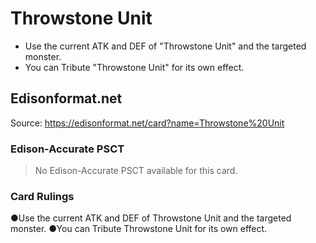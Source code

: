 # Throwstone Unit

*   Use the current ATK and DEF of "Throwstone Unit" and the targeted monster.
*   You can Tribute "Throwstone Unit" for its own effect.

## Edisonformat.net

Source: https://edisonformat.net/card?name=Throwstone%20Unit

### Edison-Accurate PSCT

> No Edison-Accurate PSCT available for this card.

### Card Rulings

●Use the current ATK and DEF of Throwstone Unit and the targeted monster.
●You can Tribute Throwstone Unit for its own effect.
            